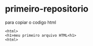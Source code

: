 # primeiro-repositorio
para copiar o codigo html

```
<html>
<h1>meu primeiro arquivo HTML<h1>
<html>

```
